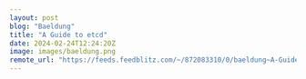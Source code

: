```yaml
---
layout: post
blog: "Baeldung"
title: "A Guide to etcd"
date: 2024-02-24T12:24:20Z
image: images/baeldung.png
remote_url: "https://feeds.feedblitz.com/~/872083310/0/baeldung~A-Guide-to-etcd"
---
```

